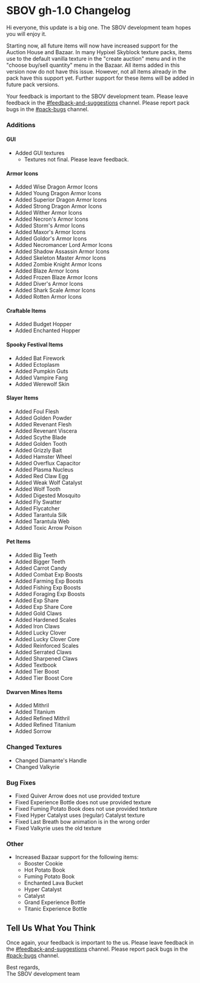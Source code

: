 
# SBOV gh-1.0 Changelog

Hi everyone, this update is a big one. The SBOV development team hopes you will enjoy it. 

Starting now, all future items will now have increased support for the Auction House and Bazaar. In many Hypixel Skyblock texture packs, items use to the default vanilla texture in the "create auction" menu and in the "choose buy/sell quantity" menu in the Bazaar. All items added in this version now do not have this issue. However, not all items already in the pack have this support yet. Further support for these items will be added in future pack versions. 

Your feedback is important to the SBOV development team. Please leave feedback in the [#feedback-and-suggestions](https://discord.com/channels/796144458013081650/797113134581153793) channel. Please report pack bugs in the [#pack-bugs](https://discord.com/channels/796144458013081650/796441594907066378) channel. 

### Additions

#### GUI
- Added GUI textures
  - Textures not final. Please leave feedback. 

#### Armor Icons
- Added Wise Dragon Armor Icons
- Added Young Dragon Armor Icons
- Added Superior Dragon Armor Icons
- Added Strong Dragon Armor Icons
- Added Wither Armor Icons
- Added Necron's Armor Icons
- Added Storm's Armor Icons
- Added Maxor's Armor Icons
- Added Goldor's Armor Icons
- Added Necromancer Lord Armor Icons
- Added Shadow Assassin Armor Icons
- Added Skeleton Master Armor Icons
- Added Zombie Knight Armor Icons
- Added Blaze Armor Icons
- Added Frozen Blaze Armor Icons
- Added Diver's Armor Icons
- Added Shark Scale Armor Icons
- Added Rotten Armor Icons

#### Craftable Items
- Added Budget Hopper
- Added Enchanted Hopper

#### Spooky Festival Items
- Added Bat Firework
- Added Ectoplasm
- Added Pumpkin Guts
- Added Vampire Fang
- Added Werewolf Skin

#### Slayer Items
- Added Foul Flesh
- Added Golden Powder
- Added Revenant Flesh
- Added Revenant Viscera
- Added Scythe Blade
- Added Golden Tooth
- Added Grizzly Bait
- Added Hamster Wheel
- Added Overflux Capacitor
- Added Plasma Nucleus
- Added Red Claw Egg
- Added Weak Wolf Catalyst
- Added Wolf Tooth
- Added Digested Mosquito
- Added Fly Swatter
- Added Flycatcher
- Added Tarantula Silk
- Added Tarantula Web
- Added Toxic Arrow Poison

#### Pet Items
- Added Big Teeth
- Added Bigger Teeth
- Added Carrot Candy
- Added Combat Exp Boosts
- Added Farming Exp Boosts
- Added Fishing Exp Boosts
- Added Foraging Exp Boosts
- Added Exp Share
- Added Exp Share Core
- Added Gold Claws
- Added Hardened Scales
- Added Iron Claws
- Added Lucky Clover
- Added Lucky Clover Core
- Added Reinforced Scales
- Added Serrated Claws
- Added Sharpened Claws
- Added Textbook
- Added Tier Boost
- Added Tier Boost Core

#### Dwarven Mines Items
- Added Mithril
- Added Titanium
- Added Refined Mithril
- Added Refined Titanium
- Added Sorrow

### Changed Textures
- Changed Diamante's Handle
- Changed Valkyrie

### Bug Fixes
- Fixed Quiver Arrow does not use provided texture
- Fixed Experience Bottle does not use provided texture
- Fixed Fuming Potato Book does not use provided texture
- Fixed Hyper Catalyst uses (regular) Catalyst texture 
- Fixed Last Breath bow animation is in the wrong order
- Fixed Valkyrie uses the old texture

### Other
- Increased Bazaar support for the following items:
  - Booster Cookie
  - Hot Potato Book
  - Fuming Potato Book
  - Enchanted Lava Bucket
  - Hyper Catalyst
  - Catalyst
  - Grand Experience Bottle
  - Titanic Experience Bottle

## Tell Us What You Think
Once again, your feedback is important to the us. Please leave feedback in the [#feedback-and-suggestions](https://discord.com/channels/796144458013081650/797113134581153793) channel. Please report pack bugs in the [#pack-bugs](https://discord.com/channels/796144458013081650/796441594907066378) channel. 

Best regards,  
The SBOV development team
